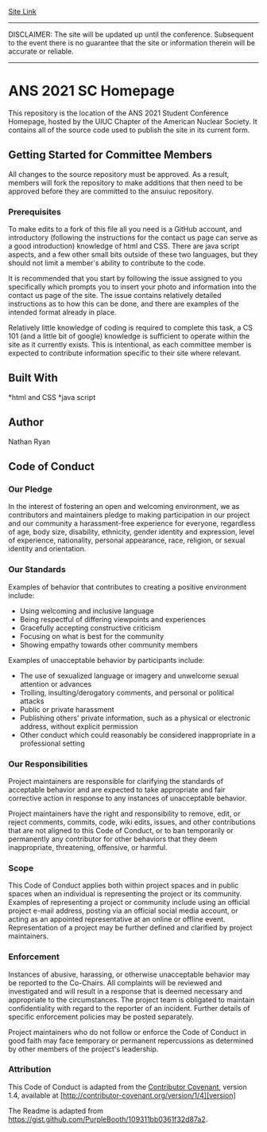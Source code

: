 <a href="https://ansuiuc.github.io/conference-build-here/index.html">Site Link</a>
<hr>
DISCLAIMER: The site will be updated up until the conference. Subsequent to the event there is no guarantee that the site or information therein will be accurate or reliable.
  <hr>
  
  # ANS 2021 SC Homepage

This repository is the location of the ANS 2021 Student Conference Homepage, hosted by the UIUC Chapter of the American Nuclear Society. It contains all of the source code used to publish the site in its current form.

## Getting Started for Committee Members

All changes to the source repository must be approved. As a result, members will fork the repository to make additions that then need to be approved before they are committed to the ansuiuc repository.

### Prerequisites

To make edits to a fork of this file all you need is a GitHub account, and introductory (following the instructions for the contact us page can serve as a good introduction) knowledge of html and CSS. There are java script aspects, and a few other small bits outside of these two languages, but they should not limit a member's ability to contribute to the code.

It is recommended that you start by following the issue assigned to you specifically which prompts you to insert your photo and information into the contact us page of the site. The issue contains relatively detailed instructions as to how this can be done, and there are examples of the intended format already in place. 

Relatively little knowledge of coding is required to complete this task, a CS 101 (and a little bit of google) knowledge is sufficient to operate within the site as it currently exists. This is intentional, as each committee member is expected to contribute information specific to their site where relevant.

## Built With

*html and CSS
*java script

## Author

Nathan Ryan

## Code of Conduct

### Our Pledge

In the interest of fostering an open and welcoming environment, we as
contributors and maintainers pledge to making participation in our project and
our community a harassment-free experience for everyone, regardless of age, body
size, disability, ethnicity, gender identity and expression, level of experience,
nationality, personal appearance, race, religion, or sexual identity and
orientation.

### Our Standards

Examples of behavior that contributes to creating a positive environment
include:

* Using welcoming and inclusive language
* Being respectful of differing viewpoints and experiences
* Gracefully accepting constructive criticism
* Focusing on what is best for the community
* Showing empathy towards other community members

Examples of unacceptable behavior by participants include:

* The use of sexualized language or imagery and unwelcome sexual attention or
advances
* Trolling, insulting/derogatory comments, and personal or political attacks
* Public or private harassment
* Publishing others' private information, such as a physical or electronic
  address, without explicit permission
* Other conduct which could reasonably be considered inappropriate in a
  professional setting

### Our Responsibilities

Project maintainers are responsible for clarifying the standards of acceptable
behavior and are expected to take appropriate and fair corrective action in
response to any instances of unacceptable behavior.

Project maintainers have the right and responsibility to remove, edit, or
reject comments, commits, code, wiki edits, issues, and other contributions
that are not aligned to this Code of Conduct, or to ban temporarily or
permanently any contributor for other behaviors that they deem inappropriate,
threatening, offensive, or harmful.

### Scope

This Code of Conduct applies both within project spaces and in public spaces
when an individual is representing the project or its community. Examples of
representing a project or community include using an official project e-mail
address, posting via an official social media account, or acting as an appointed
representative at an online or offline event. Representation of a project may be
further defined and clarified by project maintainers.

### Enforcement

Instances of abusive, harassing, or otherwise unacceptable behavior may be
reported to the Co-Chairs. All complaints will be reviewed and investigated and will result in a response that
is deemed necessary and appropriate to the circumstances. The project team is
obligated to maintain confidentiality with regard to the reporter of an incident.
Further details of specific enforcement policies may be posted separately.

Project maintainers who do not follow or enforce the Code of Conduct in good
faith may face temporary or permanent repercussions as determined by other
members of the project's leadership.

### Attribution

This Code of Conduct is adapted from the [Contributor Covenant][homepage], version 1.4,
available at [http://contributor-covenant.org/version/1/4][version]

[homepage]: http://contributor-covenant.org
[version]: http://contributor-covenant.org/version/1/4/

The Readme is adapted from https://gist.github.com/PurpleBooth/109311bb0361f32d87a2.
